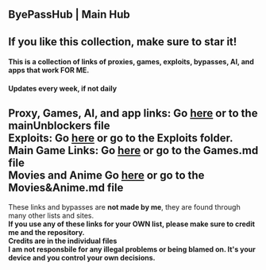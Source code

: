 ## ByePassHub | Main Hub
## If you like this collection, make sure to star it!
#### This is a collection of links of proxies, games, exploits, bypasses, AI, and apps that work FOR ME.  <br>
#### Updates every week, if not daily
**Proxy, Games, AI, and app links:** Go [here](https://github.com/wea-f/ByePassHub/blob/main/mainUnblockers.md) or to the mainUnblockers file<br>
**Exploits:** Go [here](https://github.com/wea-f/ByePassHub/tree/main/Exploits) or go to the Exploits folder. <br>
**Main Game Links:** Go [here](https://github.com/wea-f/ByePassHub/blob/main/Games.md) or go to the Games.md file <br>
**Movies and Anime** Go [here](https://github.com/wea-f/ByePassHub/blob/main/Movies%26Anime.md) or go to the Movies&Anime.md file <br>
---

These links and bypasses are **not made by me**, they are found through many other lists and sites. <br>
**If you use any of these links for your OWN list, please make sure to credit me and the repository.** <br>
**Credits are in the individual files** <br>
**I am not responsbile for any illegal problems or being blamed on. It's your device and you control your own decisions.**
